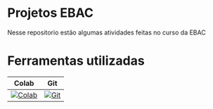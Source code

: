 # Projetos EBAC
Nesse repositorio estão algumas atividades feitas no curso da EBAC

# Ferramentas utilizadas

| Colab | Git | 
| ------ | --- | 
| [![Colab](https://miro.medium.com/v2/resize:fit:256/0*zNcjWYiZcJgreZAs.png)](https://www.python.org) | [![Git](https://git-scm.com/images/logos/downloads/Git-Icon-1788C.svg)](https://git-scm.com) 